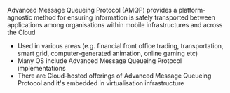 
Advanced Message Queueing Protocol (AMQP) provides a platform-agnostic method for ensuring information is safely transported between applications among organisations within mobile infrastructures and across the Cloud

- Used in various areas (e.g. financial front office trading, transportation, smart grid, computer-generated animation, online gaming etc)
- Many OS include Advanced Message Queueing Protocol implementations
- There are Cloud-hosted offerings of Advanced Message Queueing Protocol and it's embedded in virtualisation infrastructure